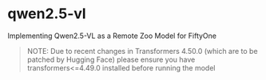 # qwen2.5-vl
Implementing Qwen2.5-VL as a Remote Zoo Model for FiftyOne

> NOTE: Due to recent changes in Transformers 4.50.0 (which are to be patched by Hugging Face) please ensure you have transformers<=4.49.0 installed before running the model